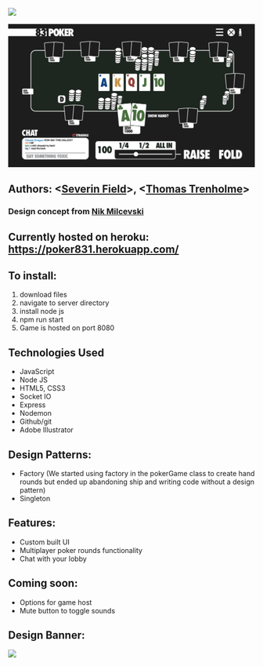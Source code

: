 
![](https://github.com/sevdeawesome/831poker/blob/main/art/new_logo.jpg)

![](https://github.com/sevdeawesome/831poker/blob/main/art/cards-on-board.png)


## Authors: <[Severin Field](https://github.com/sevdeawesome)>, <[Thomas Trenholme](https://github.com/thomastrenholme)>

### Design concept from [Nik Milcevski](https://www.newgrafik.us/)
 


## Currently hosted on heroku: https://poker831.herokuapp.com/

## To install:
1) download files
2) navigate to server directory
3) install node js
4) npm run start
5) Game is hosted on port 8080

## Technologies Used
- JavaScript
- Node JS
- HTML5, CSS3
- Socket IO
- Express
- Nodemon
- Github/git
- Adobe Illustrator


## Design Patterns:
 - Factory (We started using factory in the pokerGame class to create hand rounds but ended up abandoning ship and writing code without a design pattern)
 - Singleton
 
 ## Features:
- Custom built UI
- Multiplayer poker rounds functionality
- Chat with your lobby

## Coming soon:
- Options for game host
- Mute button to toggle sounds


## Design Banner:
![](https://github.com/sevdeawesome/831poker/blob/main/art/831poker-showcase.png)
